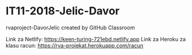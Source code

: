# IT11-2018-Jelic-Davor
rvaproject-DavorJelic created by GitHub Classroom

Link za Netlify: https://keen-turing-721ebd.netlify.app
Link za Heroku za klasu racun: https://rva-projekat.herokuapp.com/racun
